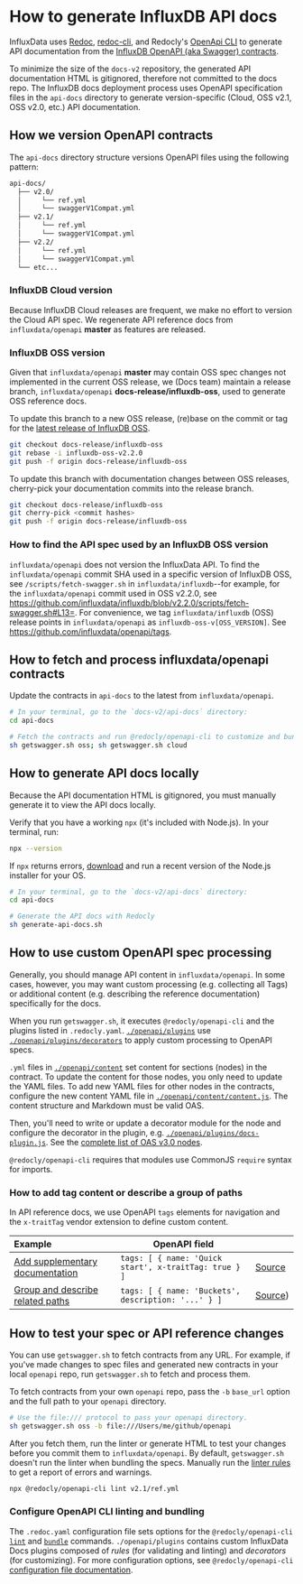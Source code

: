 # How to generate InfluxDB API docs

InfluxData uses [Redoc](https://github.com/Redocly/redoc/),
[redoc-cli](https://github.com/Redocly/redoc/blob/master/cli/README.md),
and Redocly's [OpenApi CLI](https://redoc.ly/docs/cli/) to generate
API documentation from the [InfluxDB OpenAPI (aka Swagger) contracts](https://github.com/influxdata/openapi).

To minimize the size of the `docs-v2` repository, the generated API documentation HTML is gitignored, therefore
not committed to the docs repo.
The InfluxDB docs deployment process uses OpenAPI specification files in the `api-docs` directory
to generate version-specific (Cloud, OSS v2.1, OSS v2.0, etc.) API documentation.

## How we version OpenAPI contracts

The `api-docs` directory structure versions OpenAPI files using the following pattern:

```md
api-docs/
  ├── v2.0/
  │     └── ref.yml
  │     └── swaggerV1Compat.yml
  ├── v2.1/
  │     └── ref.yml
  │     └── swaggerV1Compat.yml
  ├── v2.2/
  │     └── ref.yml
  │     └── swaggerV1Compat.yml
  └── etc...
```

### InfluxDB Cloud version

Because InfluxDB Cloud releases are frequent, we make no effort to version the
Cloud API spec. We regenerate API reference docs from `influxdata/openapi`
**master** as features are released.

### InfluxDB OSS version

 Given that
 `influxdata/openapi` **master** may contain OSS spec changes not implemented
 in the current OSS release, we (Docs team) maintain a release branch, `influxdata/openapi`
**docs-release/influxdb-oss**, used to generate OSS reference docs.

To update this branch to a new OSS release, (re)base on the commit or tag for the [latest release of InfluxDB OSS](#how-to-find-the-api-spec-used-by-an-influxdb-oss-version).

```sh
git checkout docs-release/influxdb-oss
git rebase -i influxdb-oss-v2.2.0
git push -f origin docs-release/influxdb-oss
```

To update this branch with documentation changes between OSS releases, cherry-pick your documentation commits into the release branch.

```sh
git checkout docs-release/influxdb-oss
git cherry-pick <commit hashes>
git push -f origin docs-release/influxdb-oss
```

### How to find the API spec used by an InfluxDB OSS version

`influxdata/openapi` does not version the InfluxData API.
To find the `influxdata/openapi` commit SHA used in a specific version of InfluxDB OSS,
see `/scripts/fetch-swagger.sh` in `influxdata/influxdb`--for example,
for the `influxdata/openapi` commit used in OSS v2.2.0, see https://github.com/influxdata/influxdb/blob/v2.2.0/scripts/fetch-swagger.sh#L13=.
For convenience, we tag `influxdata/influxdb` (OSS) release points in `influxdata/openapi` as
`influxdb-oss-v[OSS_VERSION]`. See <https://github.com/influxdata/openapi/tags>.

## How to fetch and process influxdata/openapi contracts

Update the contracts in `api-docs` to the latest from `influxdata/openapi`.

```sh
# In your terminal, go to the `docs-v2/api-docs` directory:
cd api-docs

# Fetch the contracts and run @redocly/openapi-cli to customize and bundle them.
sh getswagger.sh oss; sh getswagger.sh cloud
```

## How to generate API docs locally

Because the API documentation HTML is gitignored, you must manually generate it
to view the API docs locally.

Verify that you have a working `npx` (it's included with Node.js).
In your terminal, run:

```sh
npx --version
```

If `npx` returns errors, [download](https://nodejs.org/en/) and run a recent version of the Node.js installer for your OS.

```sh
# In your terminal, go to the `docs-v2/api-docs` directory:
cd api-docs

# Generate the API docs with Redocly
sh generate-api-docs.sh
```

## How to use custom OpenAPI spec processing

Generally, you should manage API content in `influxdata/openapi`.
In some cases, however, you may want custom processing (e.g. collecting all Tags)
or additional content (e.g. describing the reference documentation)
specifically for the docs.

When you run `getswagger.sh`, it executes `@redocly/openapi-cli` and the plugins listed in `.redocly.yaml`.
[`./openapi/plugins`](./openapi/plugins) use
[`./openapi/plugins/decorators`](./openapi/plugins/decorators) to apply custom
processing to OpenAPI specs.

`.yml` files in [`./openapi/content`](./openapi/content) set content for sections (nodes) in the contract.
To update the content for those nodes, you only need to update the YAML files.
To add new YAML files for other nodes in the contracts,
configure the new content YAML file in [`./openapi/content/content.js`](./openapi/content/content.js).
The content structure and Markdown must be valid OAS.

Then, you'll need to write or update a decorator module for the node and configure the decorator in the plugin,
e.g. [`./openapi/plugins/docs-plugin.js`](`./openapi/plugins/docs-plugin.js).
See the [complete list of OAS v3.0 nodes](https://github.com/Redocly/openapi-cli/blob/master/packages/core/src/types/oas3.ts#L529).

`@redocly/openapi-cli` requires that modules use CommonJS `require` syntax for imports.

### How to add tag content or describe a group of paths

In API reference docs, we use OpenAPI `tags` elements for navigation and the
`x-traitTag` vendor extension to define custom content.

| Example                                                                                                | OpenAPI field                                         |                                            |
|:-------------------------------------------------------------------------------------------------------|-------------------------------------------------------|--------------------------------------------|
| [Add supplementary documentation](https://docs.influxdata.com/influxdb/cloud/api/#tag/Quick-start)     | `tags: [ { name: 'Quick start', x-traitTag: true } ]` | [Source](https://github.com/influxdata/openapi/master/src/cloud/tags.yml) |
| [Group and describe related paths](https://docs.influxdata.com/influxdb/cloud/api/#tag/Authorizations) | `tags: [ { name: 'Buckets', description: '...' } ]`   | [Source](https://github.com/influxdata/openapi/master/src/cloud/tags-groups.yml)) |

## How to test your spec or API reference changes

You can use `getswagger.sh` to fetch contracts from any URL.
For example, if you've made changes to spec files and generated new contracts in your local `openapi` repo, run `getswagger.sh` to fetch and process them.

To fetch contracts from your own `openapi` repo, pass the
`-b` `base_url` option and the full path to your `openapi` directory.

```sh
# Use the file:/// protocol to pass your openapi directory.
sh getswagger.sh oss -b file:///Users/me/github/openapi
```

After you fetch them, run the linter or generate HTML to test your changes before you commit them to `influxdata/openapi`.
By default, `getswagger.sh` doesn't run the linter when bundling
the specs.
Manually run the [linter rules](https://redoc.ly/docs/cli/resources/built-in-rules/) to get a report of errors and warnings.

```sh
npx @redocly/openapi-cli lint v2.1/ref.yml
```

### Configure OpenAPI CLI linting and bundling

The `.redoc.yaml` configuration file sets options for the `@redocly/openapi-cli` [`lint`](https://redoc.ly/docs/cli/commands/lint/) and [`bundle`](https://redoc.ly/docs/cli/commands/bundle/) commands.
`./openapi/plugins` contains custom InfluxData Docs plugins composed of *rules* (for validating and linting) and *decorators* (for customizing). For more configuration options, see `@redocly/openapi-cli` [configuration file documentation](https://redoc.ly/docs/cli/configuration/configuration-file/).
